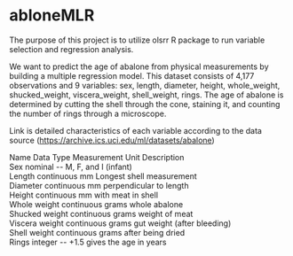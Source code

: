 # abloneMLR

The purpose of this project is to utilize olsrr R package to run variable selection and regression analysis. 

We want to predict the age of abalone from physical measurements by building a multiple regression model. This dataset consists of 4,177 observations and 9 variables: sex, length, diameter, height, whole_weight, shucked_weight, viscera_weight, shell_weight, rings. The age of abalone is determined by cutting the shell through the cone, staining it, and counting the number of rings through a microscope.

Link is detailed characteristics of each variable according to the data source (https://archive.ics.uci.edu/ml/datasets/abalone)

Name   Data Type   Measurement Unit   Description  
Sex   nominal   --   M, F, and I (infant)  
Length   continuous   mm   Longest shell measurement  
Diameter   continuous   mm   perpendicular to length  
Height   continuous   mm   with meat in shell  
Whole weight   continuous   grams   whole abalone  
Shucked weight   continuous   grams   weight of meat  
Viscera weight   continuous   grams   gut weight (after bleeding)  
Shell weight   continuous   grams   after being dried  
Rings   integer   --   +1.5 gives the age in years
